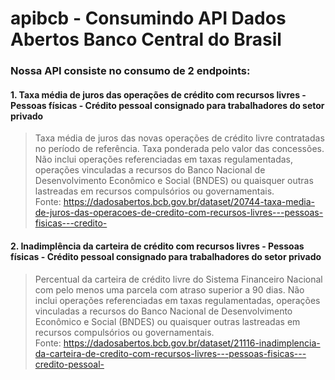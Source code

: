 # apibcb - Consumindo API Dados Abertos Banco Central do Brasil

### Nossa API consiste no consumo de 2 endpoints:

#### 1. Taxa média de juros das operações de crédito com recursos livres - Pessoas físicas - Crédito pessoal consignado para trabalhadores do setor privado
> Taxa média de juros das novas operações de crédito livre contratadas no período de referência. Taxa ponderada pelo valor das concessões. Não inclui operações referenciadas em taxas regulamentadas, operações vinculadas a recursos do Banco Nacional de Desenvolvimento Econômico e Social (BNDES) ou quaisquer outras lastreadas em recursos compulsórios ou governamentais.
<br/> Fonte: https://dadosabertos.bcb.gov.br/dataset/20744-taxa-media-de-juros-das-operacoes-de-credito-com-recursos-livres---pessoas-fisicas---credito-

#### 2. Inadimplência da carteira de crédito com recursos livres - Pessoas físicas - Crédito pessoal consignado para trabalhadores do setor privado
> Percentual da carteira de crédito livre do Sistema Financeiro Nacional com pelo menos uma parcela com atraso superior a 90 dias. Não inclui operações referenciadas em taxas regulamentadas, operações vinculadas a recursos do Banco Nacional de Desenvolvimento Econômico e Social (BNDES) ou quaisquer outras lastreadas em recursos compulsórios ou governamentais.
<br/> Fonte: https://dadosabertos.bcb.gov.br/dataset/21116-inadimplencia-da-carteira-de-credito-com-recursos-livres---pessoas-fisicas---credito-pessoal-

